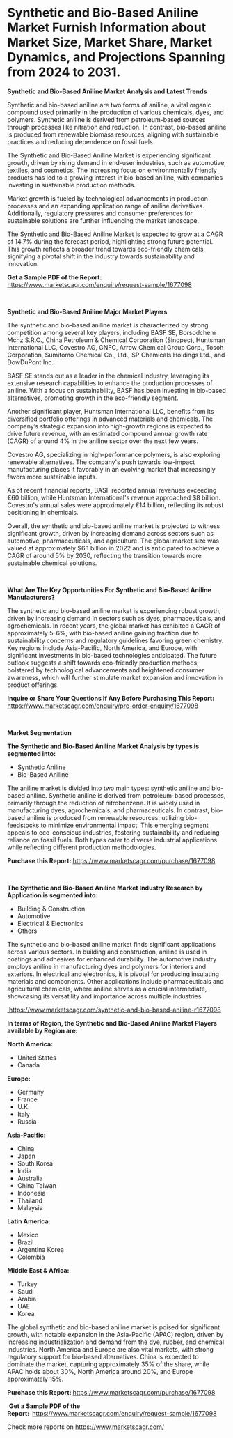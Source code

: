<p><h1>Synthetic and Bio-Based Aniline Market Furnish Information about Market Size, Market Share, Market Dynamics, and Projections Spanning from 2024 to 2031.</h1></p><p><strong>Synthetic and Bio-Based Aniline Market Analysis and Latest Trends</strong></p>
<p><p>Synthetic and bio-based aniline are two forms of aniline, a vital organic compound used primarily in the production of various chemicals, dyes, and polymers. Synthetic aniline is derived from petroleum-based sources through processes like nitration and reduction. In contrast, bio-based aniline is produced from renewable biomass resources, aligning with sustainable practices and reducing dependence on fossil fuels.</p><p>The Synthetic and Bio-Based Aniline Market is experiencing significant growth, driven by rising demand in end-user industries, such as automotive, textiles, and cosmetics. The increasing focus on environmentally friendly products has led to a growing interest in bio-based aniline, with companies investing in sustainable production methods.</p><p>Market growth is fueled by technological advancements in production processes and an expanding application range of aniline derivatives. Additionally, regulatory pressures and consumer preferences for sustainable solutions are further influencing the market landscape.</p><p>The Synthetic and Bio-Based Aniline Market is expected to grow at a CAGR of 14.7% during the forecast period, highlighting strong future potential. This growth reflects a broader trend towards eco-friendly chemicals, signifying a pivotal shift in the industry towards sustainability and innovation.</p></p>
<p><strong>Get a Sample PDF of the Report:&nbsp;</strong> <a href="https://www.marketscagr.com/enquiry/request-sample/1677098?utm_campaign=2016&utm_medium=2&utm_source=Github&utm_content=ia&utm_term=27122024&utm_id=synthetic-and-bio-based-aniline">https://www.marketscagr.com/enquiry/request-sample/1677098</a></p>
<p>&nbsp;</p>
<p><strong>Synthetic and Bio-Based Aniline Major Market Players</strong></p>
<p><p>The synthetic and bio-based aniline market is characterized by strong competition among several key players, including BASF SE, Borsodchem Mchz S.R.O., China Petroleum & Chemical Corporation (Sinopec), Huntsman International LLC, Covestro AG, GNFC, Arrow Chemical Group Corp., Tosoh Corporation, Sumitomo Chemical Co., Ltd., SP Chemicals Holdings Ltd., and DowDuPont Inc. </p><p>BASF SE stands out as a leader in the chemical industry, leveraging its extensive research capabilities to enhance the production processes of aniline. With a focus on sustainability, BASF has been investing in bio-based alternatives, promoting growth in the eco-friendly segment. </p><p>Another significant player, Huntsman International LLC, benefits from its diversified portfolio offerings in advanced materials and chemicals. The company’s strategic expansion into high-growth regions is expected to drive future revenue, with an estimated compound annual growth rate (CAGR) of around 4% in the aniline sector over the next few years. </p><p>Covestro AG, specializing in high-performance polymers, is also exploring renewable alternatives. The company's push towards low-impact manufacturing places it favorably in an evolving market that increasingly favors more sustainable inputs.</p><p>As of recent financial reports, BASF reported annual revenues exceeding €60 billion, while Huntsman International's revenue approached $8 billion. Covestro's annual sales were approximately €14 billion, reflecting its robust positioning in chemicals.</p><p>Overall, the synthetic and bio-based aniline market is projected to witness significant growth, driven by increasing demand across sectors such as automotive, pharmaceuticals, and agriculture. The global market size was valued at approximately $6.1 billion in 2022 and is anticipated to achieve a CAGR of around 5% by 2030, reflecting the transition towards more sustainable chemical solutions.</p></p>
<p>&nbsp;</p>
<p><strong>What Are The Key Opportunities For Synthetic and Bio-Based Aniline Manufacturers?</strong></p>
<p><p>The synthetic and bio-based aniline market is experiencing robust growth, driven by increasing demand in sectors such as dyes, pharmaceuticals, and agrochemicals. In recent years, the global market has exhibited a CAGR of approximately 5-6%, with bio-based aniline gaining traction due to sustainability concerns and regulatory guidelines favoring green chemistry. Key regions include Asia-Pacific, North America, and Europe, with significant investments in bio-based technologies anticipated. The future outlook suggests a shift towards eco-friendly production methods, bolstered by technological advancements and heightened consumer awareness, which will further stimulate market expansion and innovation in product offerings.</p></p>
<p><strong>Inquire or Share Your Questions If Any Before Purchasing This Report:</strong> <a href="https://www.marketscagr.com/enquiry/pre-order-enquiry/1677098?utm_campaign=2016&utm_medium=2&utm_source=Github&utm_content=ia&utm_term=27122024&utm_id=synthetic-and-bio-based-aniline">https://www.marketscagr.com/enquiry/pre-order-enquiry/1677098</a></p>
<p>&nbsp;</p>
<p><strong>Market Segmentation</strong></p>
<p><strong>The Synthetic and Bio-Based Aniline Market Analysis by types is segmented into:</strong></p>
<p><ul><li>Synthetic Aniline</li><li>Bio-Based Aniline</li></ul></p>
<p><p>The aniline market is divided into two main types: synthetic aniline and bio-based aniline. Synthetic aniline is derived from petroleum-based processes, primarily through the reduction of nitrobenzene. It is widely used in manufacturing dyes, agrochemicals, and pharmaceuticals. In contrast, bio-based aniline is produced from renewable resources, utilizing bio-feedstocks to minimize environmental impact. This emerging segment appeals to eco-conscious industries, fostering sustainability and reducing reliance on fossil fuels. Both types cater to diverse industrial applications while reflecting different production methodologies.</p></p>
<p><strong>Purchase this Report:&nbsp;</strong><a href="https://www.marketscagr.com/purchase/1677098?utm_campaign=2016&utm_medium=2&utm_source=Github&utm_content=ia&utm_term=27122024&utm_id=synthetic-and-bio-based-aniline">https://www.marketscagr.com/purchase/1677098</a></p>
<p>&nbsp;</p>
<p><strong>The Synthetic and Bio-Based Aniline Market Industry Research by Application is segmented into:</strong></p>
<p><ul><li>Building & Construction</li><li>Automotive</li><li>Electrical & Electronics</li><li>Others</li></ul></p>
<p><p>The synthetic and bio-based aniline market finds significant applications across various sectors. In building and construction, aniline is used in coatings and adhesives for enhanced durability. The automotive industry employs aniline in manufacturing dyes and polymers for interiors and exteriors. In electrical and electronics, it is pivotal for producing insulating materials and components. Other applications include pharmaceuticals and agricultural chemicals, where aniline serves as a crucial intermediate, showcasing its versatility and importance across multiple industries.</p></p>
<p><a href="https://www.marketscagr.com/synthetic-and-bio-based-aniline-r1677098?utm_campaign=2016&utm_medium=2&utm_source=Github&utm_content=ia&utm_term=27122024&utm_id=synthetic-and-bio-based-aniline">&nbsp;https://www.marketscagr.com/synthetic-and-bio-based-aniline-r1677098</a></p>
<p><strong>In terms of Region, the Synthetic and Bio-Based Aniline Market Players available by Region are:</strong></p>
<p>
    <p> <strong> North America: </strong>
        <ul>
            <li>United States</li>
            <li>Canada</li>
        </ul>
        </p> 
    <p> <strong> Europe: </strong>
        <ul>
            <li>Germany</li>
            <li>France</li>
            <li>U.K.</li>
            <li>Italy</li>
            <li>Russia</li>
        </ul>
        </p> 
    <p> <strong> Asia-Pacific: </strong>
        <ul>
            <li>China</li>
            <li>Japan</li>
            <li>South Korea</li>
            <li>India</li>
            <li>Australia</li>
            <li>China Taiwan</li>
            <li>Indonesia</li>
            <li>Thailand</li>
            <li>Malaysia</li>
        </ul>
        </p> 
    <p> <strong> Latin America: </strong>
        <ul>
            <li>Mexico</li>
            <li>Brazil</li>
            <li>Argentina Korea</li>
            <li>Colombia</li>
        </ul>
        </p> 
    <p> <strong> Middle East & Africa: </strong>
        <ul>
            <li>Turkey</li>
            <li>Saudi</li>
            <li>Arabia</li>
            <li>UAE</li>
            <li>Korea</li>
        </ul>
    </p>
    </p>
<p><p>The global synthetic and bio-based aniline market is poised for significant growth, with notable expansion in the Asia-Pacific (APAC) region, driven by increasing industrialization and demand from the dye, rubber, and chemical industries. North America and Europe are also vital markets, with strong regulatory support for bio-based alternatives. China is expected to dominate the market, capturing approximately 35% of the share, while APAC holds about 30%, North America around 20%, and Europe approximately 15%.</p></p>
<p><strong>Purchase this Report: </strong><a href="https://www.marketscagr.com/purchase/1677098?utm_campaign=2016&utm_medium=2&utm_source=Github&utm_content=ia&utm_term=27122024&utm_id=synthetic-and-bio-based-aniline">https://www.marketscagr.com/purchase/1677098</a></p>
<p>&nbsp;<strong>Get a Sample PDF of the Report:&nbsp;&nbsp;</strong><a href="https://www.marketscagr.com/enquiry/request-sample/1677098?utm_campaign=2016&utm_medium=2&utm_source=Github&utm_content=ia&utm_term=27122024&utm_id=synthetic-and-bio-based-aniline">https://www.marketscagr.com/enquiry/request-sample/1677098</a></p>
<p><strong></strong></p>
<p>Check more reports on <a href="https://www.marketscagr.com/?utm_campaign=2016&utm_medium=2&utm_source=Github&utm_content=ia&utm_term=27122024&utm_id=synthetic-and-bio-based-aniline">https://www.marketscagr.com/</a></p>